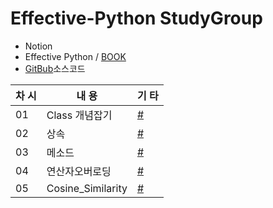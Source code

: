 # Effective-Python StudyGroup
+ Notion
+ Effective Python / [BOOK](https://github.com/camoverride/lit) 
+ [GitBub](https://github.com/gilbutITbook/080235)소스코드


|차 시|내 용 |기 타|
|---|---|---|
|01|Class 개념잡기|[#](https://github.com/Raziel-JKM/Effective-Python/blob/main/Doc/01.Class%20Practice.ipynb)  |
|02|상속|[#](https://github.com/Raziel-JKM/Effective-Python/blob/main/Doc/01.Class%20Practice(2).ipynb)|
|03|메소드|[#](https://github.com/Raziel-JKM/Effective-Python/blob/main/Doc/01%20-1%20Class_%EB%A1%9C_%EC%9E%90%EB%8F%99%EC%B0%A8_%EA%B5%AC%EC%84%B1%ED%95%B4%EB%B3%B4%EA%B8%B0.ipynb)|
|04|연산자오버로딩|[#](https://github.com/Raziel-JKM/Effective-Python/blob/main/Doc/Vector_Class_%EB%8B%B5%EC%95%88_%EC%98%88%EC%8B%9C.ipynb)|
|05|Cosine_Similarity|[#](https://github.com/Raziel-JKM/Effective-Python/blob/main/Cosine_Similarity.ipynb)|
